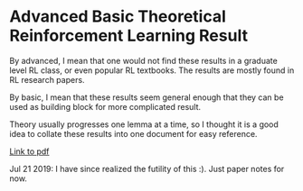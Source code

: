 # Advanced Basic Theoretical Reinforcement Learning Result

By advanced, I mean that one would not find these results in a graduate level RL class, or even popular RL textbooks. The results are mostly found in RL research papers.

By basic, I mean that these results seem general enough that they can be used as building block for more complicated result.

Theory usually progresses one lemma at a time, so I thought it is a good idea to collate these results into one document for easy reference.


[Link to pdf](Advanced_basic_theoretical_RL_results.pdf)

Jul 21 2019: I have since realized the futility of this :). Just paper notes for now.
